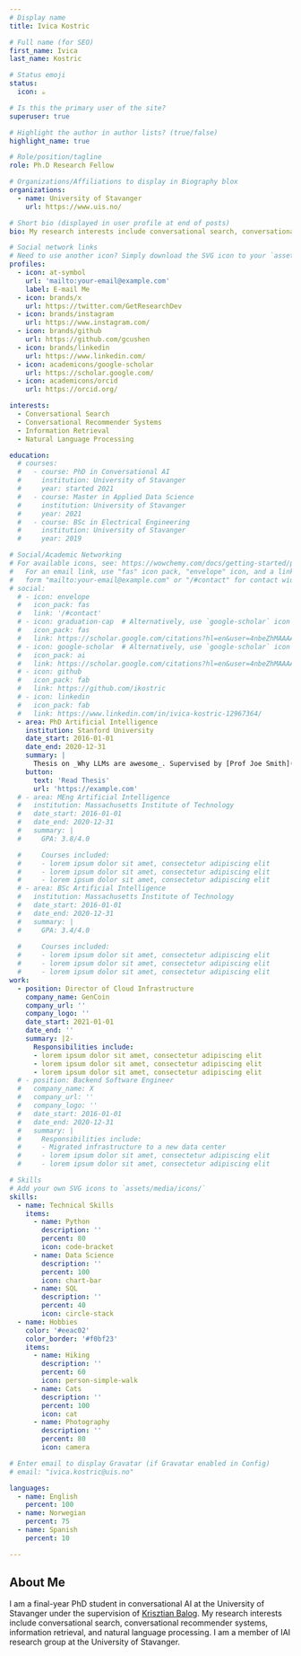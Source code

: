 ```yaml
---
# Display name
title: Ivica Kostric

# Full name (for SEO)
first_name: Ivica
last_name: Kostric

# Status emoji
status:
  icon: ☕️

# Is this the primary user of the site?
superuser: true

# Highlight the author in author lists? (true/false)
highlight_name: true

# Role/position/tagline
role: Ph.D Research Fellow

# Organizations/Affiliations to display in Biography blox
organizations:
  - name: University of Stavanger
    url: https://www.uis.no/

# Short bio (displayed in user profile at end of posts)
bio: My research interests include conversational search, conversational recommender systems, information retrieval, and natural language processing.

# Social network links
# Need to use another icon? Simply download the SVG icon to your `assets/media/icons/` folder.
profiles:
  - icon: at-symbol
    url: 'mailto:your-email@example.com'
    label: E-mail Me
  - icon: brands/x
    url: https://twitter.com/GetResearchDev
  - icon: brands/instagram
    url: https://www.instagram.com/
  - icon: brands/github
    url: https://github.com/gcushen
  - icon: brands/linkedin
    url: https://www.linkedin.com/
  - icon: academicons/google-scholar
    url: https://scholar.google.com/
  - icon: academicons/orcid
    url: https://orcid.org/

interests:
  - Conversational Search
  - Conversational Recommender Systems
  - Information Retrieval
  - Natural Language Processing

education:
  # courses:
  #   - course: PhD in Conversational AI
  #     institution: University of Stavanger
  #     year: started 2021
  #   - course: Master in Applied Data Science
  #     institution: University of Stavanger
  #     year: 2021
  #   - course: BSc in Electrical Engineering
  #     institution: University of Stavanger
  #     year: 2019

# Social/Academic Networking
# For available icons, see: https://wowchemy.com/docs/getting-started/page-builder/#icons
#   For an email link, use "fas" icon pack, "envelope" icon, and a link in the
#   form "mailto:your-email@example.com" or "/#contact" for contact widget.
# social:
  # - icon: envelope
  #   icon_pack: fas
  #   link: '/#contact'
  # - icon: graduation-cap  # Alternatively, use `google-scholar` icon from `ai` icon pack
  #   icon_pack: fas
  #   link: https://scholar.google.com/citations?hl=en&user=4nbeZhMAAAAJ
  # - icon: google-scholar  # Alternatively, use `google-scholar` icon from `ai` icon pack
  #   icon_pack: ai
  #   link: https://scholar.google.com/citations?hl=en&user=4nbeZhMAAAAJ
  # - icon: github
  #   icon_pack: fab
  #   link: https://github.com/ikostric
  # - icon: linkedin
  #   icon_pack: fab
  #   link: https://www.linkedin.com/in/ivica-kostric-12967364/
  - area: PhD Artificial Intelligence
    institution: Stanford University
    date_start: 2016-01-01
    date_end: 2020-12-31
    summary: |
      Thesis on _Why LLMs are awesome_. Supervised by [Prof Joe Smith](https://example.com). Presented papers at 5 IEEE conferences with the contributions being published in 2 Springer journals.
    button:
      text: 'Read Thesis'
      url: 'https://example.com'
  # - area: MEng Artificial Intelligence
  #   institution: Massachusetts Institute of Technology
  #   date_start: 2016-01-01
  #   date_end: 2020-12-31
  #   summary: |
  #     GPA: 3.8/4.0

  #     Courses included:
  #     - lorem ipsum dolor sit amet, consectetur adipiscing elit
  #     - lorem ipsum dolor sit amet, consectetur adipiscing elit
  #     - lorem ipsum dolor sit amet, consectetur adipiscing elit
  # - area: BSc Artificial Intelligence
  #   institution: Massachusetts Institute of Technology
  #   date_start: 2016-01-01
  #   date_end: 2020-12-31
  #   summary: |
  #     GPA: 3.4/4.0
      
  #     Courses included:
  #     - lorem ipsum dolor sit amet, consectetur adipiscing elit
  #     - lorem ipsum dolor sit amet, consectetur adipiscing elit
  #     - lorem ipsum dolor sit amet, consectetur adipiscing elit
work:
  - position: Director of Cloud Infrastructure
    company_name: GenCoin
    company_url: ''
    company_logo: ''
    date_start: 2021-01-01
    date_end: ''
    summary: |2-
      Responsibilities include:
      - lorem ipsum dolor sit amet, consectetur adipiscing elit
      - lorem ipsum dolor sit amet, consectetur adipiscing elit
      - lorem ipsum dolor sit amet, consectetur adipiscing elit
  # - position: Backend Software Engineer
  #   company_name: X
  #   company_url: ''
  #   company_logo: ''
  #   date_start: 2016-01-01
  #   date_end: 2020-12-31
  #   summary: |
  #     Responsibilities include:
  #     - Migrated infrastructure to a new data center
  #     - lorem ipsum dolor sit amet, consectetur adipiscing elit
  #     - lorem ipsum dolor sit amet, consectetur adipiscing elit

# Skills
# Add your own SVG icons to `assets/media/icons/`
skills:
  - name: Technical Skills
    items:
      - name: Python
        description: ''
        percent: 80
        icon: code-bracket
      - name: Data Science
        description: ''
        percent: 100
        icon: chart-bar
      - name: SQL
        description: ''
        percent: 40
        icon: circle-stack
  - name: Hobbies
    color: '#eeac02'
    color_border: '#f0bf23'
    items:
      - name: Hiking
        description: ''
        percent: 60
        icon: person-simple-walk
      - name: Cats
        description: ''
        percent: 100
        icon: cat
      - name: Photography
        description: ''
        percent: 80
        icon: camera

# Enter email to display Gravatar (if Gravatar enabled in Config)
# email: "ivica.kostric@uis.no"

languages:
  - name: English
    percent: 100
  - name: Norwegian
    percent: 75
  - name: Spanish
    percent: 10

---
```


## About Me

I am a final-year PhD student in conversational AI at the University of Stavanger under the supervision of [Krisztian Balog](https://krisztianbalog.com/). My research interests include conversational search, conversational recommender systems, information retrieval, and natural language processing. I am a member of IAI research group at the University of Stavanger.

<!-- {{< icon name="download" pack="fas" >}} Download my {{< staticref "uploads/Ivica_Kostric_CV.pdf" "newtab" >}}CV{{< /staticref >}}. -->
